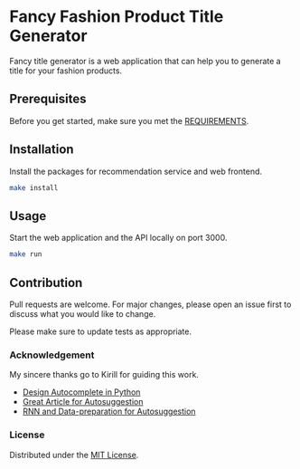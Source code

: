 # Fancy Fashion Product Title Generator

Fancy title generator is a web application that can help you to generate a title for your fashion products.

## Prerequisites

Before you get started, make sure you met the [REQUIREMENTS](.tool-versions).

## Installation

Install the packages for recommendation service and web frontend.
```bash
make install
```

## Usage

Start the web application and the API locally on port 3000.
```bash
make run
```

## Contribution
Pull requests are welcome. For major changes, please open an issue first to discuss what you would like to change.

Please make sure to update tests as appropriate.

### Acknowledgement

My sincere thanks go to Kirill for guiding this work.
* [Design Autocomplete in Python](https://medium.com/hackernoon/design-auto-complete-system-in-python-8fab1470cd92)
* [Great Article for Autosuggestion](https://medium.com/related-works-inc/autosuggest-retrieval-data-structures-algorithms-3a902c74ffc8)
* [RNN and Data-preparation for Autosuggestion](https://towardsdatascience.com/recurrent-neural-networks-by-example-in-python-ffd204f99470)

### License

Distributed under the [MIT License](LICENSE.md).
